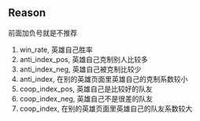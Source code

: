## Reason

前面加负号就是不推荐

1. win_rate, 英雄自己胜率
2. anti_index_pos, 英雄自己克制别人比较多
3. anti_index_neg, 英雄自己被克制比较少
4. anti_index, 在别的英雄页面里英雄自己的克制系数较小
5. coop_index_pos, 英雄自己是比较好的队友
6. coop_index_neg, 英雄自己不是很差的队友
7. coop_index, 在别的英雄页面里英雄自己的队友系数较大